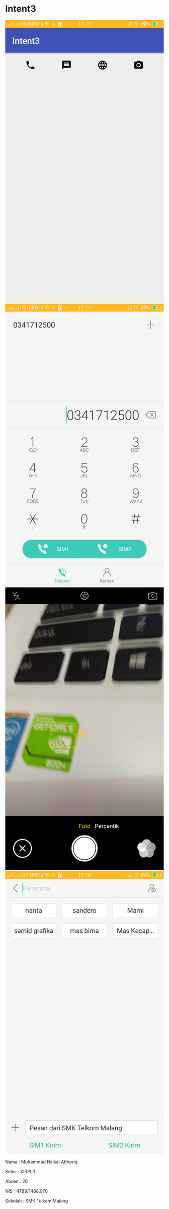 # Intent3

![Screenshot 1](https://github.com/haikalatth/Intent3/blob/master/Screenshot_2016-11-09-17-17-10-97.png)
![Screenshot 2](https://github.com/haikalatth/Intent3/blob/master/Screenshot_2016-11-09-17-17-14-00.png)
![Screenshot 3](https://github.com/haikalatth/Intent3/blob/master/Screenshot_2016-11-09-17-17-48-80.png)
![Screenshot 4](https://github.com/haikalatth/Intent3/blob/master/Screenshot_2016-11-09-17-18-05-53.png)

Nama    : Muhammad Haikal Atthoriq 

Kelas   : XIRPL3 

Absen   : 20 

NIS     : 4789/1488.070 

Sekolah : SMK Telkom Malang 
